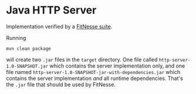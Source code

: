 # Java HTTP Server

Implementation verified by a [FitNesse suite](https://github.com/8thlight/cob_spec).

Running

```
mvn clean package
```

will create two `.jar` files in the `target` directory. One file called `http-server-1.0-SNAPSHOT.jar` which contains the server implementation only, and one file named `http-server-1.0-SNAPSHOT-jar-with-dependencies.jar` which contains the server implementation _and_ all runtime dependencies. That's the `.jar` file that should be used by FitNesse.
